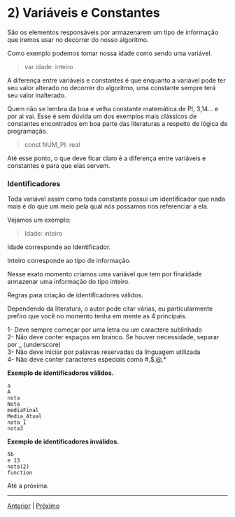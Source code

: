 # 2) Variáveis e Constantes

São os elementos responsáveis por armazenarem um tipo de informação que iremos usar no decorrer do nosso algoritmo.

Como exemplo podemos tomar nossa idade como sendo uma variável.

> var idade: inteiro

A diferença entre variáveis e constantes é que enquanto a variável pode ter seu valor alterado no decorrer do algoritmo, uma constante sempre terá seu valor inalterado.

Quem não se lembra da boa e velha constante matemática de PI, 3,14... e por ai vai. Esse é sem dúvida um dos exemplos mais clássicos de constantes encontrados em boa parte das literaturas a respeito de lógica de programação.

> const NUM_PI: real

Até esse ponto, o que deve ficar claro é a diferença entre variáveis e constantes e para que elas servem.

### Identificadores

Toda variável assim como toda constante possui um identificador que nada mais é do que um meio pela qual nós possamos nos referenciar a ela.

Vejamos um exemplo:

> Idade: inteiro

Idade corresponde ao Identificador.

Inteiro corresponde ao tipo de informação.

Nesse exato momento criamos uma variável que tem por finalidade armazenar uma informação do tipo inteiro.

Regras para criação de identificadores válidos.

Dependendo da literatura, o autor pode citar várias, eu particularmente prefiro que você no momento tenha em mente as 4 principais.

1- Deve sempre começar por uma letra ou um caractere sublinhado  
2- Não deve conter espaços em branco. Se houver necessidade, separar por _ (underscore)  
3- Não deve iniciar por palavras reservadas da linguagem utilizada  
4- Não deve conter caracteres especiais como #,$,@,\*  

**Exemplo de identificadores válidos.**
```
a
A
nota
Nota
mediaFinal
Media_Atual
nota_1
nota3
```

**Exemplo de identificadores inválidos.**
```
5b
e 13
nota(2)
function
```

Até a próxima.

---

[Anterior](https://github.com/jefersonrodrigostefani/logica-e-algoritmos/blob/main/01.md) | [Próximo](https://github.com/jefersonrodrigostefani/logica-e-algoritmos/blob/main/03.md)
